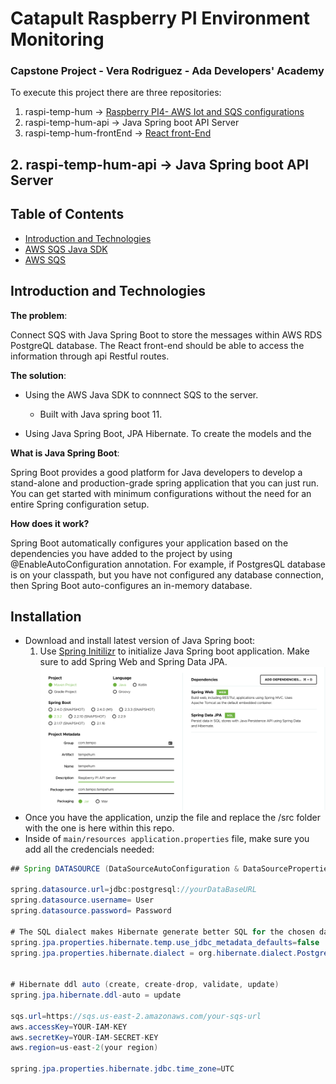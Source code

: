 Catapult Raspberry PI Environment Monitoring
===============================================

### Capstone Project - Vera Rodriguez - Ada Developers' Academy

To execute this project there are three repositories: 

1. raspi-temp-hum -> [Raspberry PI4- AWS Iot and SQS configurations](https://github.com/veralizeth/raspi-temp-hum/blob/master/README.md)
1. raspi-temp-hum-api -> Java Spring boot API Server
1. raspi-temp-hum-frontEnd -> [React front-End](https://github.com/veralizeth/raspi-temp-hum-frontEnd)

## 2. raspi-temp-hum-api -> Java Spring boot API Server

## Table of Contents

* [Introduction and Technologies](#Introduction-and-Technologies)
* [AWS SQS Java SDK](#AWS-SQS-Java-SDK)
* [AWS SQS](#AWS-SQS)

## Introduction and Technologies
**The problem**: 

Connect SQS with Java Spring Boot to store the messages within AWS RDS PostgreQL database.
The React front-end should be able to access the information through 
api Restful routes. 

**The solution**: 
    
  * Using the AWS Java SDK to connnect SQS to the server. 
    * Built with Java spring boot 11.
    
  * Using Java Spring Boot, JPA Hibernate. To create the models and the 

**What is Java Spring Boot**: 

Spring Boot provides a good platform for Java developers to develop a stand-alone and production-grade spring application that you can just run. You can get started with minimum configurations without the need for an entire Spring configuration setup. 

**How does it work?**

Spring Boot automatically configures your application based on the dependencies you have added to the project by using @EnableAutoConfiguration annotation. For example, if PostgresQL database is on your classpath, but you have not configured any database connection, then Spring Boot auto-configures an in-memory database.

## Installation

* Download and install latest version of Java Spring boot: 
    1. Use [Spring Initilizr](https://start.spring.io/) to initialize Java Spring boot application. Make sure to add Spring Web and Spring Data JPA.
        ![Example](/springInit.png)
* Once you have the application, unzip the file and replace the /src folder with the one is here within this repo.
* Inside of ```main/resources application.properties``` file, make sure you add all the credencials needed: 

```java
## Spring DATASOURCE (DataSourceAutoConfiguration & DataSourceProperties)

spring.datasource.url=jdbc:postgresql://yourDataBaseURL
spring.datasource.username= User
spring.datasource.password= Password

# The SQL dialect makes Hibernate generate better SQL for the chosen database
spring.jpa.properties.hibernate.temp.use_jdbc_metadata_defaults=false
spring.jpa.properties.hibernate.dialect = org.hibernate.dialect.PostgreSQLDialect


# Hibernate ddl auto (create, create-drop, validate, update)
spring.jpa.hibernate.ddl-auto = update

sqs.url=https://sqs.us-east-2.amazonaws.com/your-sqs-url
aws.accessKey=YOUR-IAM-KEY
aws.secretKey=YOUR-IAM-SECRET-KEY
aws.region=us-east-2(your region)

spring.jpa.properties.hibernate.jdbc.time_zone=UTC
```
